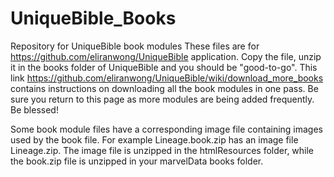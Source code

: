 # UniqueBible_Books
Repository for UniqueBible book modules
These files are for https://github.com/eliranwong/UniqueBible application. Copy the file, unzip it in the books folder of UniqueBible and you should be "good-to-go".
This link https://github.com/eliranwong/UniqueBible/wiki/download_more_books contains instructions on downloading all the book modules in one pass. Be sure you return to this page as more modules are being added frequently. Be blessed!

Some book module files have a corresponding image file containing images used by the book file. For example Lineage.book.zip has an image file Lineage.zip. The image file is unzipped in the htmlResources folder, while the book.zip file is unzipped in your marvelData books folder.
